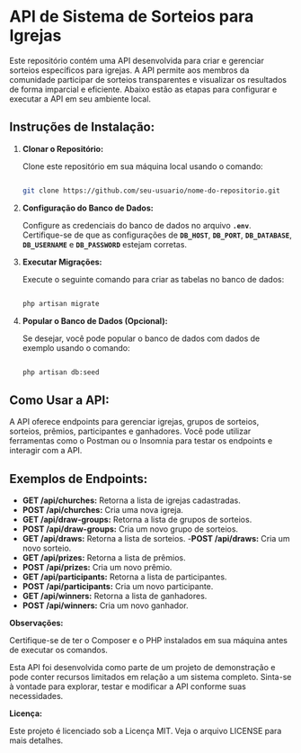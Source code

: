 # **API de Sistema de Sorteios para Igrejas**

Este repositório contém uma API desenvolvida para criar e gerenciar sorteios específicos para igrejas. A API permite aos membros da comunidade participar de sorteios transparentes e visualizar os resultados de forma imparcial e eficiente. Abaixo estão as etapas para configurar e executar a API em seu ambiente local.

## **Instruções de Instalação:**

1. **Clonar o Repositório:**

    Clone este repositório em sua máquina local usando o comando:

    ```bash

    git clone https://github.com/seu-usuario/nome-do-repositorio.git

    ```

2. **Configuração do Banco de Dados:**

    Configure as credenciais do banco de dados no arquivo **`.env`**. Certifique-se de que as configurações de **`DB_HOST`**, **`DB_PORT`**, **`DB_DATABASE`**, **`DB_USERNAME`** e **`DB_PASSWORD`** estejam corretas.

3. **Executar Migrações:**

    Execute o seguinte comando para criar as tabelas no banco de dados:

    ```bash

    php artisan migrate

    ```

4. **Popular o Banco de Dados (Opcional):**

    Se desejar, você pode popular o banco de dados com dados de exemplo usando o comando:

    ```bash

    php artisan db:seed

    ```

## **Como Usar a API:**

A API oferece endpoints para gerenciar igrejas, grupos de sorteios, sorteios, prêmios, participantes e ganhadores. Você pode utilizar ferramentas como o Postman ou o Insomnia para testar os endpoints e interagir com a API.

## **Exemplos de Endpoints:**

-   **GET /api/churches:** Retorna a lista de igrejas cadastradas.
-   **POST /api/churches:** Cria uma nova igreja.
-   **GET /api/draw-groups:** Retorna a lista de grupos de sorteios.
-   **POST /api/draw-groups:** Cria um novo grupo de sorteios.
-   **GET /api/draws:** Retorna a lista de sorteios. -**POST /api/draws:** Cria um novo sorteio.
-   **GET /api/prizes:** Retorna a lista de prêmios.
-   **POST /api/prizes:** Cria um novo prêmio.
-   **GET /api/participants:** Retorna a lista de participantes.
-   **POST /api/participants:** Cria um novo participante.
-   **GET /api/winners:** Retorna a lista de ganhadores.
-   **POST /api/winners:** Cria um novo ganhador.

**Observações:**

Certifique-se de ter o Composer e o PHP instalados em sua máquina antes de executar os comandos.

Esta API foi desenvolvida como parte de um projeto de demonstração e pode conter recursos limitados em relação a um sistema completo. Sinta-se à vontade para explorar, testar e modificar a API conforme suas necessidades.

**Licença:**

Este projeto é licenciado sob a Licença MIT. Veja o arquivo LICENSE para mais detalhes.
